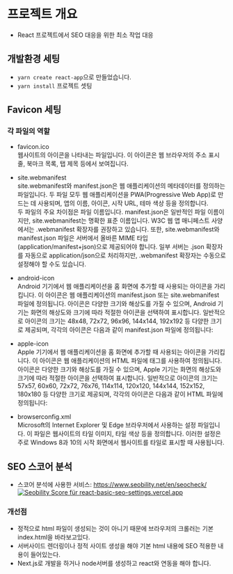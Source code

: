 # 프로젝트 개요

- React 프로젝트에서 SEO 대응을 위한 최소 작업 대응

## 개발환경 세팅

- `yarn create react-app`으로 만들었습니다.
- `yarn install` 프로젝트 셋팅

## Favicon 세팅

### 각 파일의 역할

- favicon.ico  
  웹사이트의 아이콘을 나타내는 파일입니다. 이 아이콘은 웹 브라우저의 주소 표시줄, 북마크 목록, 탭 제목 등에서 보여집니다.

- site.webmanifest  
  site.webmanifest와 manifest.json은 웹 애플리케이션의 메타데이터를 정의하는 파일입니다. 두 파일 모두 웹 애플리케이션을 PWA(Progressive Web App)로 만드는 데 사용되며, 앱의 이름, 아이콘, 시작 URL, 테마 색상 등을 정의합니다.  
  두 파일의 주요 차이점은 파일 이름입니다. manifest.json은 일반적인 파일 이름이지만, site.webmanifest는 명확한 표준 이름입니다. W3C 웹 앱 매니페스트 사양에서는 .webmanifest 확장자를 권장하고 있습니다.
  또한, site.webmanifest와 manifest.json 파일은 서버에서 올바른 MIME 타입(application/manifest+json)으로 제공되어야 합니다. 일부 서버는 .json 확장자를 자동으로 application/json으로 처리하지만, .webmanifest 확장자는 수동으로 설정해야 할 수도 있습니다.

- android-icon  
  Android 기기에서 웹 애플리케이션을 홈 화면에 추가할 때 사용되는 아이콘을 가리킵니다. 이 아이콘은 웹 애플리케이션의 manifest.json 또는 site.webmanifest 파일에 정의됩니다.
  아이콘은 다양한 크기와 해상도를 가질 수 있으며, Android 기기는 화면의 해상도와 크기에 따라 적절한 아이콘을 선택하여 표시합니다. 일반적으로 아이콘의 크기는 48x48, 72x72, 96x96, 144x144, 192x192 등 다양한 크기로 제공되며, 각각의 아이콘은 다음과 같이 manifest.json 파일에 정의됩니다:

- apple-icon  
  Apple 기기에서 웹 애플리케이션을 홈 화면에 추가할 때 사용되는 아이콘을 가리킵니다. 이 아이콘은 웹 애플리케이션의 HTML 파일에 <link> 태그를 사용하여 정의됩니다.
  아이콘은 다양한 크기와 해상도를 가질 수 있으며, Apple 기기는 화면의 해상도와 크기에 따라 적절한 아이콘을 선택하여 표시합니다. 일반적으로 아이콘의 크기는 57x57, 60x60, 72x72, 76x76, 114x114, 120x120, 144x144, 152x152, 180x180 등 다양한 크기로 제공되며, 각각의 아이콘은 다음과 같이 HTML 파일에 정의됩니다:

- browserconfig.xml  
  Microsoft의 Internet Explorer 및 Edge 브라우저에서 사용하는 설정 파일입니다. 이 파일은 웹사이트의 타일 이미지, 타일 색상 등을 정의합니다. 이러한 설정은 주로 Windows 8과 10의 시작 화면에서 웹사이트를 타일로 표시할 때 사용됩니다.

## SEO 스코어 분석

- 스코어 분석에 사용한 서비스: https://www.seobility.net/en/seocheck/  
  <a href="https://freetools.seobility.net/en/seocheck/react-basic-seo-settings.vercel.app"><img src="https://freetools.seobility.net/widget/widget.png?url=react-basic-seo-settings.vercel.app" alt="Seobility Score für react-basic-seo-settings.vercel.app"></a>

### 개선점

- 정적으로 html 파일이 생성되는 것이 아니기 때문에 브라우저의 크롤러는 기본 index.html을 바라보고있다.
- 서버사이드 렌더링이나 정적 사이트 생성을 해야 기본 html 내용에 SEO 적용한 내용이 들어있는다.
- Next.js로 개발을 하거나 node서버를 생성하고 react와 연동을 해야 합니다.
